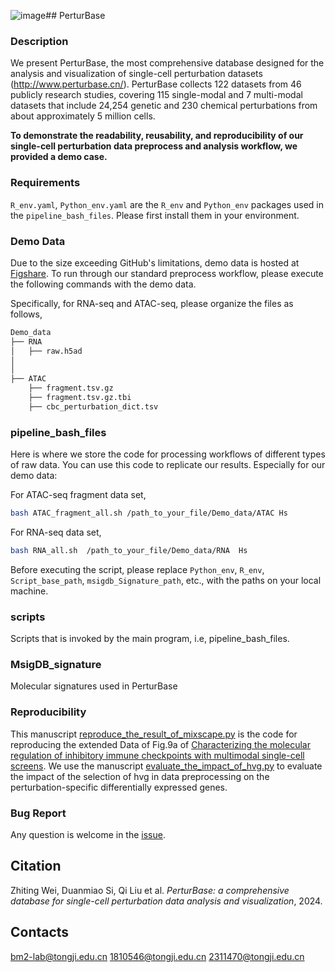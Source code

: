 ![image](https://github.com/user-attachments/assets/5094842f-7c4b-4e1e-ae29-8cdd5f9e82ab)## PerturBase

### Description

We present PerturBase, the most comprehensive database designed for the analysis and visualization of single-cell perturbation datasets (http://www.perturbase.cn/). PerturBase collects 122 datasets from 46 publicly research studies, covering 115 single-modal and 7 multi-modal datasets that include 24,254 genetic and 230 chemical perturbations from about approximately 5 million cells.

**To demonstrate the readability, reusability, and reproducibility of our single-cell perturbation data preprocess and analysis workflow, we provided a demo case.**

### Requirements

`R_env.yaml`, `Python_env.yaml` are the `R_env` and `Python_env` packages used in the `pipeline_bash_files`. Please first install them in your environment.

### Demo Data

Due to the size exceeding GitHub's limitations, demo data is hosted at [Figshare](https://figshare.com/s/dddc4ddf91d0b100fd6c). To run through our standard preprocess workflow, please execute the following commands with the demo data.

Specifically, for RNA-seq and ATAC-seq, please organize the files as follows,

```bash
Demo_data
├── RNA
│   ├── raw.h5ad
│   
│   
├── ATAC
    ├── fragment.tsv.gz
    ├── fragment.tsv.gz.tbi
    ├── cbc_perturbation_dict.tsv
```

### pipeline_bash_files

Here is where we store the code for processing workflows of different types of raw data. You can use this code to replicate our results. Especially for our demo data:

For ATAC-seq fragment data set,

```bash
bash ATAC_fragment_all.sh /path_to_your_file/Demo_data/ATAC Hs
```

For RNA-seq data set,

```bash
bash RNA_all.sh  /path_to_your_file/Demo_data/RNA  Hs
```

Before executing the script, please replace `Python_env`, `R_env`, `Script_base_path`, `msigdb_Signature_path`, etc., with the paths on your local machine.

### scripts

Scripts that is invoked by the main program, i.e, pipeline_bash_files.

### MsigDB_signature

Molecular signatures used in PerturBase

### Reproducibility

This manuscript [reproduce_the_result_of_mixscape.py](Reproducibility/reproduce_the_result_of_mixscape.py) is the code for reproducing the extended Data of Fig.9a of [Characterizing the molecular regulation of inhibitory immune checkpoints with multimodal single-cell screens](https://www.nature.com/articles/s41588-021-00778-2). We use the manuscript [evaluate_the_impact_of_hvg.py](Reproducibility/evaluate_the_impact_of_hvg.py) to evaluate the impact of the selection of hvg in data preprocessing on the perturbation-specific differentially expressed genes.

### Bug Report

Any question is welcome in the [issue](https://github.com/bm2-lab/PerturBase/issues).

## Citation

Zhiting Wei, Duanmiao Si, Qi Liu et al. *PerturBase: a comprehensive database for single-cell perturbation data analysis and visualization*, 2024.

## Contacts

bm2-lab@tongji.edu.cn
1810546@tongji.edu.cn
2311470@tongji.edu.cn
